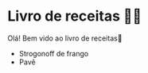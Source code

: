 # Livro de receitas :woman_cook:

Olá! Bem vido ao livro de receitas:book:

-  Strogonoff de frango
-  Pavê
